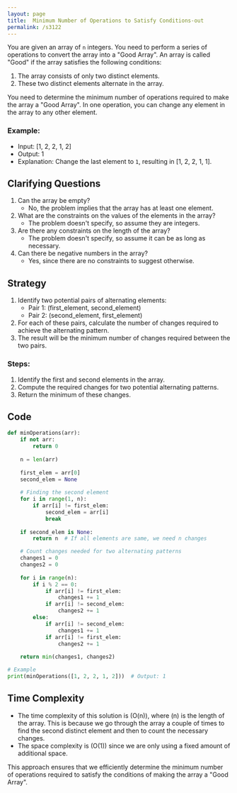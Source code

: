 ```yaml
---
layout: page
title:  Minimum Number of Operations to Satisfy Conditions-out
permalink: /s3122
---
```


You are given an array of `n` integers. You need to perform a series of operations to convert the array into a "Good Array". An array is called "Good" if the array satisfies the following conditions:

1. The array consists of only two distinct elements.
2. These two distinct elements alternate in the array.

You need to determine the minimum number of operations required to make the array a "Good Array". In one operation, you can change any element in the array to any other element.

### Example:
- Input: [1, 2, 2, 1, 2]
- Output: 1
- Explanation: Change the last element to `1`, resulting in [1, 2, 2, 1, 1].

## Clarifying Questions

1. Can the array be empty?
   - No, the problem implies that the array has at least one element.
2. What are the constraints on the values of the elements in the array?
   - The problem doesn't specify, so assume they are integers.
3. Are there any constraints on the length of the array?
   - The problem doesn't specify, so assume it can be as long as necessary.
4. Can there be negative numbers in the array?
   - Yes, since there are no constraints to suggest otherwise.

## Strategy

1. Identify two potential pairs of alternating elements:
   - Pair 1: (first_element, second_element)
   - Pair 2: (second_element, first_element)
2. For each of these pairs, calculate the number of changes required to achieve the alternating pattern.
3. The result will be the minimum number of changes required between the two pairs.

### Steps:
1. Identify the first and second elements in the array.
2. Compute the required changes for two potential alternating patterns.
3. Return the minimum of these changes.

## Code

```python
def minOperations(arr):
    if not arr:
        return 0
    
    n = len(arr)
    
    first_elem = arr[0]
    second_elem = None
    
    # Finding the second element
    for i in range(1, n):
        if arr[i] != first_elem:
            second_elem = arr[i]
            break
            
    if second_elem is None:
        return n  # If all elements are same, we need n changes

    # Count changes needed for two alternating patterns
    changes1 = 0
    changes2 = 0
    
    for i in range(n):
        if i % 2 == 0:
            if arr[i] != first_elem:
                changes1 += 1
            if arr[i] != second_elem:
                changes2 += 1
        else:
            if arr[i] != second_elem:
                changes1 += 1
            if arr[i] != first_elem:
                changes2 += 1
    
    return min(changes1, changes2)

# Example
print(minOperations([1, 2, 2, 1, 2]))  # Output: 1
```

## Time Complexity

- The time complexity of this solution is \(O(n)\), where \(n\) is the length of the array. This is because we go through the array a couple of times to find the second distinct element and then to count the necessary changes.
- The space complexity is \(O(1)\) since we are only using a fixed amount of additional space.

This approach ensures that we efficiently determine the minimum number of operations required to satisfy the conditions of making the array a "Good Array".
